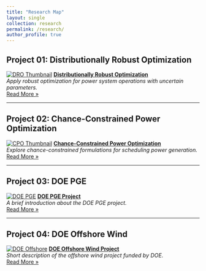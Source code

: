 ```yaml
---
title: "Research Map"
layout: single
collection: research
permalink: /research/
author_profile: true
---
```

## Project 01: Distributionally Robust Optimization
[![DRO Thumbnail](/assets/images/Project_01_DRO.png)](/research/Project_01_DRO/)
**[Distributionally Robust Optimization](/research/Project_01_DRO/)**  
_Apply robust optimization for power system operations with uncertain parameters._  
[Read More »](/research/Project_01_DRO/)

---

## Project 02: Chance-Constrained Power Optimization
[![CPO Thumbnail](/assets/images/Project_01_CPO_Fig01_Title.gif)](/research/Project_02_CPO/)
**[Chance-Constrained Power Optimization](/research/Project_02_CPO/)**  
_Explore chance-constrained formulations for scheduling power generation._  
[Read More »](/research/Project_02_CPO/)

---

## Project 03: DOE PGE
[![DOE PGE](/assets/images/Project_03_DOE_PGE.png)](/research/Project_03_DOE_PGE/)
**[DOE PGE Project](/research/Project_03_DOE_PGE/)**  
_A brief introduction about the DOE PGE project._  
[Read More »](/research/Project_03_DOE_PGE/)

---

## Project 04: DOE Offshore Wind
[![DOE Offshore](/assets/images/Project_04_DOE_Offshore.png)](/research/Project_04_DOE_Offshore/)
**[DOE Offshore Wind Project](/research/Project_04_DOE_Offshore/)**  
_Short description of the offshore wind project funded by DOE._  
[Read More »](/research/Project_04_DOE_Offshore/)
